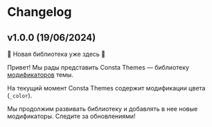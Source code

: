 # Changelog

## v1.0.0 (19/06/2024)
🚀 Новая библиотека уже здесь 🚀

Привет! Мы рады представить Consta Themes — библиотеку [модификаторов](https://consta.design/libs/uikit/components-theme-stable/dev?hash=%D0%BC%D0%BE%D0%B4%D0%B8%D1%84%D0%B8%D0%BA%D0%B0%D1%82%D0%BE%D1%80%D1%8B) темы.

На текущий момент Consta Themes содержит модификации цвета (`_color`). 

Мы продолжим развивать библиотеку и добавлять в нее новые модификаторы. Следите за обновлениями!